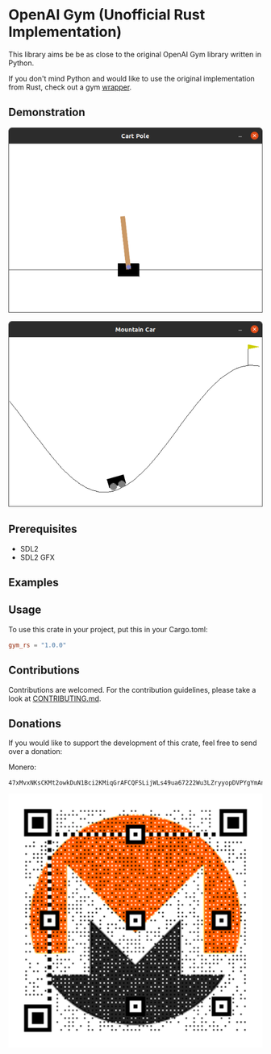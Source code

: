 # OpenAI Gym (Unofficial Rust Implementation)

This library aims be be as close to the original OpenAI Gym library written in Python.

If you don't mind Python and would like to use the original implementation from Rust,
check out a gym [wrapper](https://github.com/MrRobb/gym-rs).

## Demonstration

![cart_pole](assets/cartpole.png)

![mountain_car](assets/mountain_car.png)

## Prerequisites

- SDL2
- SDL2 GFX

## Examples



## Usage

To use this crate in your project, put this in your Cargo.toml:

```toml
gym_rs = "1.0.0"
```

## Contributions

Contributions are welcomed. For the contribution guidelines, please take a look at [CONTRIBUTING.md](./CONTRIBUTING.md).

## Donations

If you would like to support the development of this crate, feel free to send over a donation:

Monero:

```plain
47xMvxNKsCKMt2owkDuN1Bci2KMiqGrAFCQFSLijWLs49ua67222Wu3LZryyopDVPYgYmAnYkSZSz9ZW2buaDwdyKTWGwwb
```

![monero](assets/monero_donations_qrcode.png)
